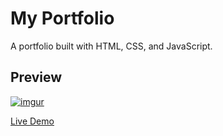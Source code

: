 # My Portfolio

A portfolio built with HTML, CSS, and JavaScript.

## Preview

[![imgur](https://imgur.com/a/portfolio-1aztelf)](https://binodcoder.github.io/binodcoder)

[Live Demo](https://binodcoder.github.io/binodcoder)

